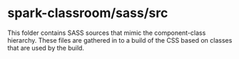 # spark-classroom/sass/src

This folder contains SASS sources that mimic the component-class hierarchy. These files
are gathered in to a build of the CSS based on classes that are used by the build.
